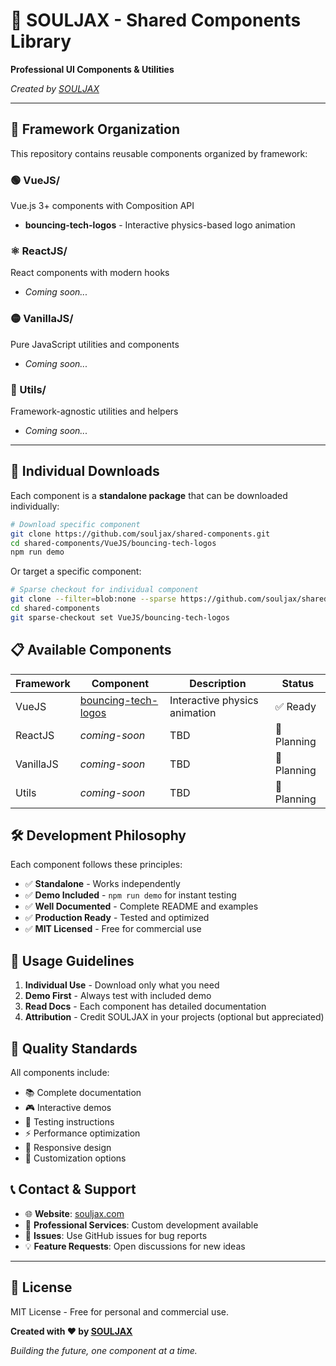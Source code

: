 # 🚀 SOULJAX - Shared Components Library

**Professional UI Components & Utilities**

*Created by [SOULJAX](https://souljax.com)*

---

## 📁 Framework Organization

This repository contains reusable components organized by framework:

### 🟢 VueJS/
Vue.js 3+ components with Composition API
- **bouncing-tech-logos** - Interactive physics-based logo animation

### ⚛️ ReactJS/ 
React components with modern hooks
- *Coming soon...*

### 🟡 VanillaJS/
Pure JavaScript utilities and components
- *Coming soon...*

### 🔧 Utils/
Framework-agnostic utilities and helpers
- *Coming soon...*

---

## 🎯 Individual Downloads

Each component is a **standalone package** that can be downloaded individually:

```bash
# Download specific component
git clone https://github.com/souljax/shared-components.git
cd shared-components/VueJS/bouncing-tech-logos
npm run demo
```

Or target a specific component:
```bash
# Sparse checkout for individual component
git clone --filter=blob:none --sparse https://github.com/souljax/shared-components.git
cd shared-components
git sparse-checkout set VueJS/bouncing-tech-logos
```

## 📋 Available Components

| Framework | Component | Description | Status |
|-----------|-----------|-------------|---------|
| VueJS | [bouncing-tech-logos](./VueJS/bouncing-tech-logos/) | Interactive physics animation | ✅ Ready |
| ReactJS | *coming-soon* | TBD | 🚧 Planning |
| VanillaJS | *coming-soon* | TBD | 🚧 Planning |
| Utils | *coming-soon* | TBD | 🚧 Planning |

## 🛠️ Development Philosophy

Each component follows these principles:

- ✅ **Standalone** - Works independently
- ✅ **Demo Included** - `npm run demo` for instant testing
- ✅ **Well Documented** - Complete README and examples
- ✅ **Production Ready** - Tested and optimized
- ✅ **MIT Licensed** - Free for commercial use

## 🤝 Usage Guidelines

1. **Individual Use** - Download only what you need
2. **Demo First** - Always test with included demo
3. **Read Docs** - Each component has detailed documentation
4. **Attribution** - Credit SOULJAX in your projects (optional but appreciated)

## 🌟 Quality Standards

All components include:
- 📚 Complete documentation
- 🎮 Interactive demos
- 🧪 Testing instructions
- ⚡ Performance optimization
- 📱 Responsive design
- 🔧 Customization options

## 📞 Contact & Support

- 🌐 **Website**: [souljax.com](https://souljax.com)
- 💼 **Professional Services**: Custom development available
- 🐛 **Issues**: Use GitHub issues for bug reports
- 💡 **Feature Requests**: Open discussions for new ideas

---

## 📄 License

MIT License - Free for personal and commercial use.

**Created with ❤️ by [SOULJAX](https://souljax.com)**

*Building the future, one component at a time.*